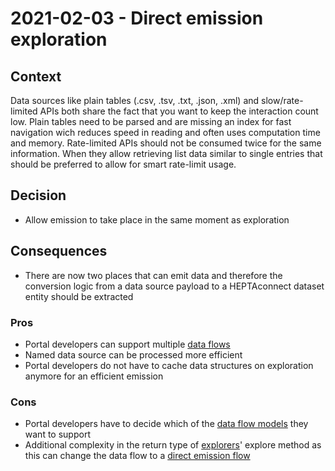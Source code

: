 # 2021-02-03 - Direct emission exploration

## Context

Data sources like plain tables (.csv, .tsv, .txt, .json, .xml) and slow/rate-limited APIs both share the fact that you want to keep the interaction count low.
Plain tables need to be parsed and are missing an index for fast navigation wich reduces speed in reading and often uses computation time and memory.
Rate-limited APIs should not be consumed twice for the same information.
When they allow retrieving list data similar to single entries that should be preferred to allow for smart rate-limit usage.


## Decision

* Allow emission to take place in the same moment as exploration


## Consequences

* There are now two places that can emit data and therefore the conversion logic from a data source payload to a HEPTAconnect dataset entity should be extracted

### Pros

* Portal developers can support multiple [data flows](../general-resources/004-data-flow.md)
* Named data source can be processed more efficient
* Portal developers do not have to cache data structures on exploration anymore for an efficient emission

### Cons

* Portal developers have to decide which of the [data flow models](../general-resources/004-data-flow.md) they want to support
* Additional complexity in the return type of [explorers](../portal-development/002-explorer.md)' explore method as this can change the data flow to a [direct emission flow](../portal-development/014-direct-emission-explorer.md) 
